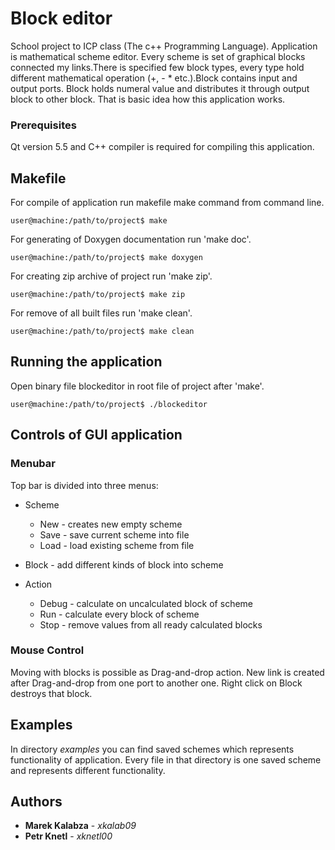 # Block editor

School project to ICP class (The c++ Programming Language). Application is mathematical scheme editor.
Every scheme is set  of graphical blocks connected my links.There is specified few block types,
every type hold different mathematical operation (+, - * etc.).Block contains input and output ports.
Block holds numeral value and distributes it through output block to other block.
That is basic idea how this application works.

### Prerequisites

Qt version 5.5 and C++ compiler is required for compiling this application.

## Makefile

For compile of application run makefile make command from command line.

```
user@machine:/path/to/project$ make
```

For generating of Doxygen documentation run 'make doc'.
```
user@machine:/path/to/project$ make doxygen
```

For creating zip archive of project run 'make zip'.
```
user@machine:/path/to/project$ make zip
```
For remove of all built files run 'make clean'.
```
user@machine:/path/to/project$ make clean
```

## Running the application
Open binary file blockeditor in root file of project after 'make'.

```
user@machine:/path/to/project$ ./blockeditor
```

## Controls of GUI application

### Menubar

Top bar is divided into three menus:
* Scheme
  * New - creates new empty scheme
  * Save - save current scheme into file
  * Load - load existing scheme from file

* Block - add different kinds of block into scheme
* Action
  * Debug - calculate on uncalculated block of scheme
  * Run - calculate every block of scheme
  * Stop - remove values from all ready calculated blocks

### Mouse Control

Moving with blocks is possible as Drag-and-drop action. New link is created
 after Drag-and-drop from one port to another one. Right click on Block destroys that block.

## Examples
In directory *examples* you can find saved schemes which represents functionality of application.
Every file in that directory is one saved scheme and represents different functionality.

## Authors

* **Marek Kalabza** - *xkalab09*
* **Petr Knetl** - *xknetl00*
